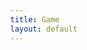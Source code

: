 ```yaml
---
title: Game
layout: default
---
```


<style>
    html,
    body {
        width: 100%;
        height: 100%;
        margin: 0px;
        border: 0;
        overflow: hidden;
        /*  Disable scrollbars */
        display: block;
        /* No floating content on sides */
    }
</style>

<body onload="update();">
    <canvas id="canvas" style='position:absolute; left:0px; top:0px;' width="window.innerWidth" height="window.innerHeight"></canvas>
</body>

<script src="{{ '/assets/js/main.js' | relative_url }}" type="text/javascript"></script>
<script src="{{ '/assets/js/inputHandler.js' | relative_url }}" type="text/javascript"><script>

